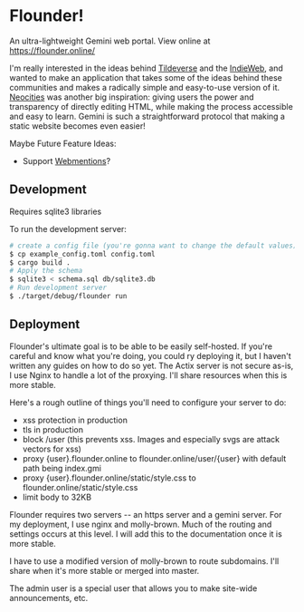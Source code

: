 # Flounder!

An ultra-lightweight Gemini web portal. View online at https://flounder.online/

I'm really interested in the ideas behind [Tildeverse](https://tildeverse.org/) and the [IndieWeb](https://indieweb.org/), and wanted to make an application that takes some of the ideas behind these communities and makes a radically simple and easy-to-use version of it. [Neocities](https://neocities.org/) was another big inspiration: giving users the power and transparency of directly editing HTML, while making the process accessible and easy to learn. Gemini is such a straightforward protocol that making a static website becomes even easier!

Maybe Future Feature Ideas:

* Support [Webmentions](https://indieweb.org/Webmention)?

## Development

Requires sqlite3 libraries

To run the development server:

```bash
# create a config file (you're gonna want to change the default values)
$ cp example_config.toml config.toml
$ cargo build .
# Apply the schema
$ sqlite3 < schema.sql db/sqlite3.db
# Run development server
$ ./target/debug/flounder run
```

## Deployment

Flounder's ultimate goal is to be able to be easily self-hosted. If you're careful and know what you're doing, you could ry deploying it, but I haven't written any guides on how to do so yet. The Actix server is not secure as-is, I use Nginx to handle a lot of the proxying. I'll share resources when this is more stable. 

Here's a rough outline of things you'll need to configure your server to do:
- xss protection in production
- tls in production
- block /user (this prevents xss. Images and especially svgs are attack vectors for xss)
- proxy {user}.flounder.online to flounder.online/user/{user} with default path being index.gmi
- proxy {user}.flounder.online/static/style.css to flounder.online/static/style.css
- limit body to 32KB


Flounder requires two servers -- an https server and a gemini server. For my deployment, I use nginx and molly-brown. Much of the routing and settings occurs at this level. I will add this to the documentation once it is more stable. 

I have to use a modified version of molly-brown to route subdomains. I'll share when it's more stable or merged into master.

The admin user is a special user that allows you to make site-wide announcements, etc. 
